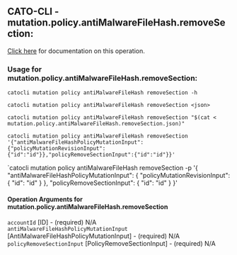 
## CATO-CLI - mutation.policy.antiMalwareFileHash.removeSection:
[Click here](https://api.catonetworks.com/documentation/#mutation-mutation.policy.antiMalwareFileHash.removeSection) for documentation on this operation.

### Usage for mutation.policy.antiMalwareFileHash.removeSection:

`catocli mutation policy antiMalwareFileHash removeSection -h`

`catocli mutation policy antiMalwareFileHash removeSection <json>`

`catocli mutation policy antiMalwareFileHash removeSection "$(cat < mutation.policy.antiMalwareFileHash.removeSection.json)"`

`catocli mutation policy antiMalwareFileHash removeSection '{"antiMalwareFileHashPolicyMutationInput":{"policyMutationRevisionInput":{"id":"id"}},"policyRemoveSectionInput":{"id":"id"}}'`

`catocli mutation policy antiMalwareFileHash removeSection -p '{
    "antiMalwareFileHashPolicyMutationInput": {
        "policyMutationRevisionInput": {
            "id": "id"
        }
    },
    "policyRemoveSectionInput": {
        "id": "id"
    }
}'


#### Operation Arguments for mutation.policy.antiMalwareFileHash.removeSection ####

`accountId` [ID] - (required) N/A    
`antiMalwareFileHashPolicyMutationInput` [AntiMalwareFileHashPolicyMutationInput] - (required) N/A    
`policyRemoveSectionInput` [PolicyRemoveSectionInput] - (required) N/A    
